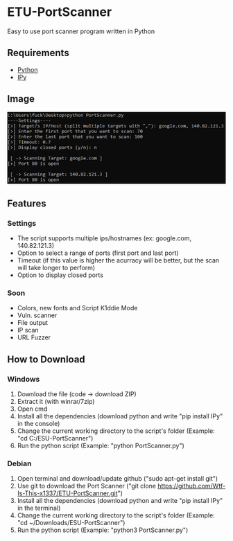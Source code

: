 # ETU-PortScanner
Easy to use port scanner program written in Python

## Requirements
- [Python](https://www.python.org/)
- [IPy](https://pypi.org/project/IPy/)

## Image
![alt text](https://github.com/Wtf-Is-This-x1337/ETU-PortScanner/blob/main/images/main.png?raw=true)

## Features
### Settings
- The script supports multiple ips/hostnames (ex: google.com, 140.82.121.3)
- Option to select a range of ports (first port and last port)
- Timeout (if this value is higher the acurracy will be better, but the scan will take longer to perform)
- Option to display closed ports
### Soon
- Colors, new fonts and Script K1ddie Mode
- Vuln. scanner
- File output
- IP scan
- URL Fuzzer

## How to Download
### Windows
1. Download the file (code -> download ZIP)
2. Extract it (with winrar/7zip)
3. Open cmd
4. Install all the dependencies (download python and write "pip install IPy" in the console)
5. Change the current working directory to the script's folder (Example: "cd C:/ESU-PortScanner")
6. Run the python script (Example: "python PortScanner.py")
### Debian
1. Open terminal and download/update github ("sudo apt-get install git")
2. Use git to download the Port Scanner ("git clone https://github.com/Wtf-Is-This-x1337/ETU-PortScanner.git")
3. Install all the dependencies (download python and write "pip install IPy" in the terminal)
4. Change the current working directory to the script's folder (Example: "cd ~/Downloads/ESU-PortScanner")
5. Run the python script (Example: "python3 PortScanner.py")
